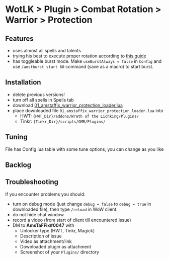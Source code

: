 # WotLK > Plugin > Combat Rotation > Warrior > Protection

## Features
- uses almost all spells and talents
- trying his best to execute proper rotation according to [this guide](https://www.wowhead.com/wotlk/guide/classes/warrior/protection/dps-rotation-cooldowns-abilities-pve)
- has toggleable burst mode. Make `useBurstAlways = false` in `Config` and use `/amstburst start 60` command (save as a macro) to start burst.

## Installation
- delete previous versions!
- turn off all spells in Spells tab
- download [01_amstaffix_warrior_protection_loader.lua](https://raw.githubusercontent.com/Dream-Weaver-GMR-Profiles-Plugins/public/master/plugins/wotlk/combat_rotation/warrior/protection/v1/01_amstaffix_warrior_protection_loader.lua)
- place downloaded file `01_amstaffix_warrior_protection_loader.lua` into
  - HWT: `{HWT_Dir}/addons/Wrath of the Lichking/Plugins/`
  - Tinkr: `{Tinkr_Dir}/scripts/GMR/Plugins/`

## Tuning
File has Config lua table with some tune options, you can change as you like

## Backlog


## Troubleshooting
If you encounter problems you should:
- turn on debug mode (just change `debug = false` to `debug = true` in downloaded file), then type `/reload` in WoW client.
- do not hide chat window
- record a video (from start of client till encountered issue)
- DM to **AmsTaFFix#0047** with
  - Unlocker type (HWT, Tinkr, Magick)
  - Description of issue
  - Video as attachment/link
  - Downloaded plugin as attachment
  - Screenshot of your `Plugins/` directory
